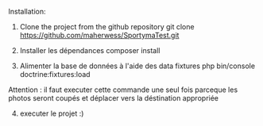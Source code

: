 Installation:

1) Clone the project from the github repository
git clone https://github.com/maherwess/SportymaTest.git

2) Installer les dépendances
composer install

3) Alimenter la base de données à l'aide des data fixtures
php bin/console doctrine:fixtures:load

Attention : il faut executer cette commande une seul fois parceque les photos seront coupés
et déplacer vers la déstination appropriée

4) executer le projet :) 